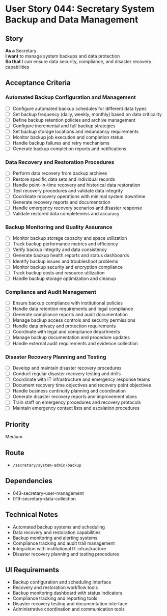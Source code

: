 # User Story 044: Secretary System Backup and Data Management

## Story
**As a** Secretary  
**I want** to manage system backups and data protection  
**So that** I can ensure data security, compliance, and disaster recovery capabilities

## Acceptance Criteria

### Automated Backup Configuration and Management
- [ ] Configure automated backup schedules for different data types
- [ ] Set backup frequency (daily, weekly, monthly) based on data criticality
- [ ] Define backup retention policies and archive management
- [ ] Configure incremental and full backup strategies
- [ ] Set backup storage locations and redundancy requirements
- [ ] Monitor backup job execution and completion status
- [ ] Handle backup failures and retry mechanisms
- [ ] Generate backup completion reports and notifications

### Data Recovery and Restoration Procedures
- [ ] Perform data recovery from backup archives
- [ ] Restore specific data sets and individual records
- [ ] Handle point-in-time recovery and historical data restoration
- [ ] Test recovery procedures and validate data integrity
- [ ] Coordinate recovery operations with minimal system downtime
- [ ] Generate recovery reports and documentation
- [ ] Handle emergency recovery scenarios and disaster response
- [ ] Validate restored data completeness and accuracy

### Backup Monitoring and Quality Assurance
- [ ] Monitor backup storage capacity and space utilization
- [ ] Track backup performance metrics and efficiency
- [ ] Verify backup integrity and data consistency
- [ ] Generate backup health reports and status dashboards
- [ ] Identify backup issues and troubleshoot problems
- [ ] Monitor backup security and encryption compliance
- [ ] Track backup costs and resource utilization
- [ ] Handle backup storage optimization and cleanup

### Compliance and Audit Management
- [ ] Ensure backup compliance with institutional policies
- [ ] Handle data retention requirements and legal compliance
- [ ] Generate compliance reports and audit documentation
- [ ] Manage backup access controls and security permissions
- [ ] Handle data privacy and protection requirements
- [ ] Coordinate with legal and compliance departments
- [ ] Manage backup documentation and procedure updates
- [ ] Handle external audit requirements and evidence collection

### Disaster Recovery Planning and Testing
- [ ] Develop and maintain disaster recovery procedures
- [ ] Conduct regular disaster recovery testing and drills
- [ ] Coordinate with IT infrastructure and emergency response teams
- [ ] Document recovery time objectives and recovery point objectives
- [ ] Handle business continuity planning and coordination
- [ ] Generate disaster recovery reports and improvement plans
- [ ] Train staff on emergency procedures and recovery protocols
- [ ] Maintain emergency contact lists and escalation procedures

## Priority
Medium

## Route
- `/secretary/system-admin/backup`

## Dependencies
- 043-secretary-user-management
- 019-secretary-data-collection

## Technical Notes
- Automated backup systems and scheduling
- Data recovery and restoration capabilities
- Backup monitoring and alerting systems
- Compliance tracking and audit trail management
- Integration with institutional IT infrastructure
- Disaster recovery planning and testing procedures

## UI Requirements
- Backup configuration and scheduling interface
- Recovery and restoration workflow tools
- Backup monitoring dashboard with status indicators
- Compliance tracking and reporting tools
- Disaster recovery testing and documentation interface
- Administrative coordination and communication tools